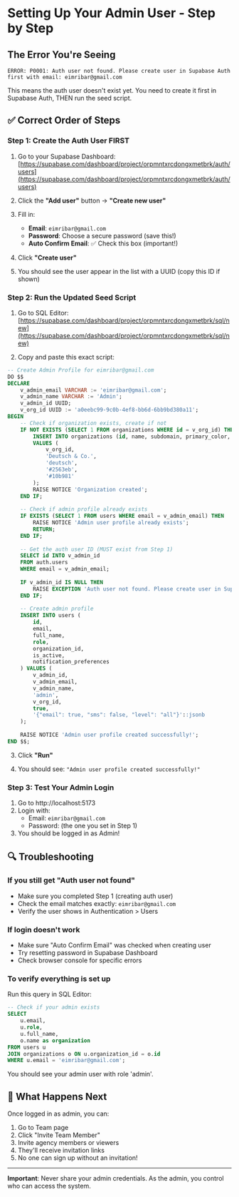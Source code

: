 # Setting Up Your Admin User - Step by Step

## The Error You're Seeing
```
ERROR: P0001: Auth user not found. Please create user in Supabase Auth first with email: eimribar@gmail.com
```

This means the auth user doesn't exist yet. You need to create it first in Supabase Auth, THEN run the seed script.

## ✅ Correct Order of Steps

### Step 1: Create the Auth User FIRST
1. Go to your Supabase Dashboard:
   [https://supabase.com/dashboard/project/orpmntxrcdongxmetbrk/auth/users](https://supabase.com/dashboard/project/orpmntxrcdongxmetbrk/auth/users)

2. Click the **"Add user"** button → **"Create new user"**

3. Fill in:
   - **Email**: `eimribar@gmail.com`
   - **Password**: Choose a secure password (save this!)
   - **Auto Confirm Email**: ✅ Check this box (important!)

4. Click **"Create user"**

5. You should see the user appear in the list with a UUID (copy this ID if shown)

### Step 2: Run the Updated Seed Script
1. Go to SQL Editor:
   [https://supabase.com/dashboard/project/orpmntxrcdongxmetbrk/sql/new](https://supabase.com/dashboard/project/orpmntxrcdongxmetbrk/sql/new)

2. Copy and paste this exact script:

```sql
-- Create Admin Profile for eimribar@gmail.com
DO $$
DECLARE
    v_admin_email VARCHAR := 'eimribar@gmail.com';
    v_admin_name VARCHAR := 'Admin';
    v_admin_id UUID;
    v_org_id UUID := 'a0eebc99-9c0b-4ef8-bb6d-6bb9bd380a11';
BEGIN
    -- Check if organization exists, create if not
    IF NOT EXISTS (SELECT 1 FROM organizations WHERE id = v_org_id) THEN
        INSERT INTO organizations (id, name, subdomain, primary_color, secondary_color)
        VALUES (
            v_org_id,
            'Deutsch & Co.',
            'deutsch',
            '#2563eb',
            '#10b981'
        );
        RAISE NOTICE 'Organization created';
    END IF;
    
    -- Check if admin profile already exists
    IF EXISTS (SELECT 1 FROM users WHERE email = v_admin_email) THEN
        RAISE NOTICE 'Admin user profile already exists';
        RETURN;
    END IF;
    
    -- Get the auth user ID (MUST exist from Step 1)
    SELECT id INTO v_admin_id 
    FROM auth.users 
    WHERE email = v_admin_email;
    
    IF v_admin_id IS NULL THEN
        RAISE EXCEPTION 'Auth user not found. Please create user in Supabase Auth first!';
    END IF;
    
    -- Create admin profile
    INSERT INTO users (
        id,
        email,
        full_name,
        role,
        organization_id,
        is_active,
        notification_preferences
    ) VALUES (
        v_admin_id,
        v_admin_email,
        v_admin_name,
        'admin',
        v_org_id,
        true,
        '{"email": true, "sms": false, "level": "all"}'::jsonb
    );
    
    RAISE NOTICE 'Admin user profile created successfully!';
END $$;
```

3. Click **"Run"**

4. You should see: `"Admin user profile created successfully!"`

### Step 3: Test Your Admin Login
1. Go to http://localhost:5173
2. Login with:
   - Email: `eimribar@gmail.com`
   - Password: (the one you set in Step 1)
3. You should be logged in as Admin!

## 🔍 Troubleshooting

### If you still get "Auth user not found"
- Make sure you completed Step 1 (creating auth user)
- Check the email matches exactly: `eimribar@gmail.com`
- Verify the user shows in Authentication > Users

### If login doesn't work
- Make sure "Auto Confirm Email" was checked when creating user
- Try resetting password in Supabase Dashboard
- Check browser console for specific errors

### To verify everything is set up
Run this query in SQL Editor:
```sql
-- Check if your admin exists
SELECT 
    u.email,
    u.role,
    u.full_name,
    o.name as organization
FROM users u
JOIN organizations o ON u.organization_id = o.id
WHERE u.email = 'eimribar@gmail.com';
```

You should see your admin user with role 'admin'.

## 🎯 What Happens Next
Once logged in as admin, you can:
1. Go to Team page
2. Click "Invite Team Member"
3. Invite agency members or viewers
4. They'll receive invitation links
5. No one can sign up without an invitation!

---
**Important**: Never share your admin credentials. As the admin, you control who can access the system.